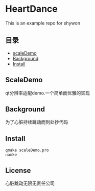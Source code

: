 # HeartDance

This is an example repo for shywon



## 目录

- [scaleDemo](#scaledemo)
- [Background](#background)
- [Install](#install)


## ScaleDemo
qt分辨率适配demo.一个简单而优雅的实现
## Background
为了心脏持续跳动而到处抄代码
## Install
```
qmake scaleDemo.pro
namke
```

## License
心脏跳动无限无责任公司
